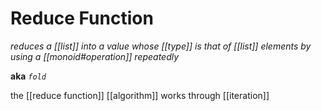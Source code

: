 # Reduce Function

_reduces a [[list]] into a value whose [[type]] is that of [[list]] elements by using a [[monoid#operation]] repeatedly_

**aka** _`fold`_

the [[reduce function]] [[algorithm]] works through [[iteration]]

